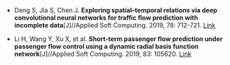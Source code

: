 * Deng S, Jia S, Chen J. <b>Exploring spatial–temporal relations via deep convolutional neural networks for traffic flow prediction with incomplete data</b>[J]//Applied Soft Computing. 2019, 78: 712-721. [Link](https://www.sciencedirect.com/science/article/abs/pii/S1568494618306082)

* Li H, Wang Y, Xu X, et al. <b>Short-term passenger flow prediction under passenger flow control using a dynamic radial basis function network</b>[J]//Applied Soft Computing. 2019, 83: 105620. [Link](https://www.sciencedirect.com/science/article/abs/pii/S1568494619304004)
